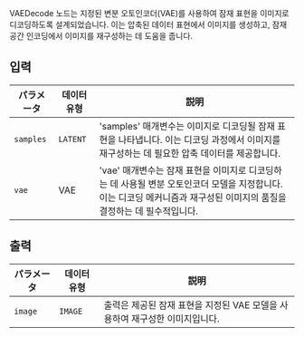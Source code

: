 
VAEDecode 노드는 지정된 변분 오토인코더(VAE)를 사용하여 잠재 표현을 이미지로 디코딩하도록 설계되었습니다. 이는 압축된 데이터 표현에서 이미지를 생성하고, 잠재 공간 인코딩에서 이미지를 재구성하는 데 도움을 줍니다.

## 입력

| パラメータ | 데이터 유형 | 説明 |
|-----------|-------------|-------------|
| `samples` | `LATENT`    | 'samples' 매개변수는 이미지로 디코딩될 잠재 표현을 나타냅니다. 이는 디코딩 과정에서 이미지를 재구성하는 데 필요한 압축 데이터를 제공합니다. |
| `vae`     | VAE       | 'vae' 매개변수는 잠재 표현을 이미지로 디코딩하는 데 사용될 변분 오토인코더 모델을 지정합니다. 이는 디코딩 메커니즘과 재구성된 이미지의 품질을 결정하는 데 필수적입니다. |

## 출력

| パラメータ | 데이터 유형 | 説明 |
|-----------|-------------|-------------|
| `image`   | `IMAGE`     | 출력은 제공된 잠재 표현을 지정된 VAE 모델을 사용하여 재구성한 이미지입니다. |
